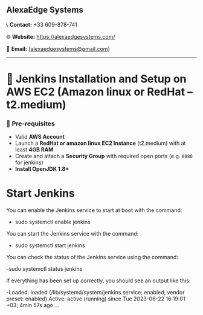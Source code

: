 

## **AlexaEdge Systems**

📞 **Contact:** +33 609-878-741

🌐 **Website:** https://alexaedgesystems.com/ 

📧 **Email:** [alexaedgesystems@gmail.com]

---

# 🚀 Jenkins Installation and Setup on AWS EC2 (Amazon linux or RedHat – t2.medium)

### 🔧 **Pre-requisites**

* Valid **AWS Account**
* Launch a **RedHat or amazon linux EC2 Instance** (t2.medium) with at least **4GB RAM**
* Create and attach a **Security Group** with required open ports (e.g. `8080` for jenkins)
* **Install OpenJDK 1.8+**

# Start Jenkins
You can enable the Jenkins service to start at boot with the command:

- sudo systemctl enable jenkins

You can start the Jenkins service with the command:

- sudo systemctl start jenkins

You can check the status of the Jenkins service using the command:

 -sudo systemctl status jenkins

If everything has been set up correctly, you should see an output like this:

 -Loaded: loaded (/lib/systemd/system/jenkins.service; enabled; vendor preset: enabled)
 Active: active (running) since Tue 2023-06-22 16:19:01 +03; 4min 57s ago
 ...

